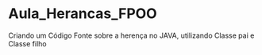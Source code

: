 # Aula_Herancas_FPOO
Criando um Código Fonte sobre a herença no JAVA, utilizando Classe pai e Classe filho
